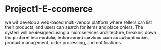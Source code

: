 # Project1-E-ccomerce
we will develop a web-based multi-vendor platform where sellers can list their products, and users can search for items and place orders. The system will be designed using a microservices architecture, breaking down the platform into modular, independent services such as authentication, product management, order processing, and notifications.
